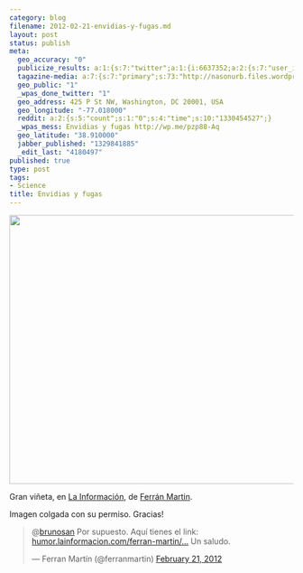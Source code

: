 ```yaml
--- 
category: blog
filename: 2012-02-21-envidias-y-fugas.md
layout: post
status: publish
meta: 
  geo_accuracy: "0"
  publicize_results: a:1:{s:7:"twitter";a:1:{i:6637352;a:2:{s:7:"user_id";s:8:"brunosan";s:7:"post_id";s:18:"171995457092988928";}}}
  tagazine-media: a:7:{s:7:"primary";s:73:"http://nasonurb.files.wordpress.com/2012/02/2012-02-07-fuga_cerebros.jpeg";s:6:"images";a:1:{s:73:"http://nasonurb.files.wordpress.com/2012/02/2012-02-07-fuga_cerebros.jpeg";a:6:{s:8:"file_url";s:73:"http://nasonurb.files.wordpress.com/2012/02/2012-02-07-fuga_cerebros.jpeg";s:5:"width";s:3:"671";s:6:"height";s:3:"500";s:4:"type";s:5:"image";s:4:"area";s:6:"335500";s:9:"file_path";s:0:"";}}s:6:"videos";a:0:{}s:11:"image_count";s:1:"1";s:6:"author";s:7:"4180497";s:7:"blog_id";s:7:"8438084";s:9:"mod_stamp";s:19:"2012-02-21 16:31:24";}
  geo_public: "1"
  _wpas_done_twitter: "1"
  geo_address: 425 P St NW, Washington, DC 20001, USA
  geo_longitude: "-77.018000"
  reddit: a:2:{s:5:"count";s:1:"0";s:4:"time";s:10:"1330454527";}
  _wpas_mess: Envidias y fugas http://wp.me/pzp88-Aq
  geo_latitude: "38.910000"
  jabber_published: "1329841885"
  _edit_last: "4180497"
published: true
type: post
tags: 
- Science
title: Envidias y fugas
---
```

<p style="text-align:center;"><a href="http://humor.lainformacion.com/ferran-martin/2012/02/07/fuga-de-cerebros/"><img class="aligncenter  wp-image-2259" title="2012-02-07-fuga_cerebros" src="http://nasonurb.files.wordpress.com/2012/02/2012-02-07-fuga_cerebros.jpeg" alt="" width="640" height="476" /></a></p>
Gran viñeta, en <a href="http://humor.lainformacion.com/ferran-martin/2012/02/07/fuga-de-cerebros/">La Información</a>, de <a href="https://twitter.com/#!/ferranmartin">Ferrán Martin</a>.

Imagen colgada con su permiso. Gracias!
<blockquote class="twitter-tweet tw-align-center">@<a href="https://twitter.com/brunosan">brunosan</a> Por supuesto. Aquí tienes el link: <a title="http://humor.lainformacion.com/ferran-martin/2012/02/07/fuga-de-cerebros/" href="http://t.co/MFHGHy65">humor.lainformacion.com/ferran-martin/…</a> Un saludo.

— Ferran Martín (@ferranmartin) <a href="https://twitter.com/ferranmartin/status/171983148547178496">February 21, 2012</a></blockquote>
